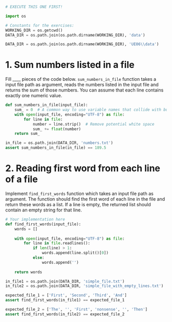 ```python
# EXECUTE THIS ONE FIRST!

import os

# Constants for the exercises:
WORKING_DIR = os.getcwd()
DATA_DIR = os.path.join(os.path.dirname(WORKING_DIR), 'data')
```


```python
DATA_DIR = os.path.join(os.path.dirname(WORKING_DIR), 'UE06\\data')
```

# 1. Sum numbers listed in a file
Fill ____ pieces of the code below. `sum_numbers_in_file` function takes a input file path as argument, reads the numbers listed in the input file and returns the sum of those numbers. You can assume that each line contains exactly one numeric value.


```python
def sum_numbers_in_file(input_file):
    sum_ = 0  # A common way to use variable names that collide with built-in/keyword words is to add underscore
    with open(input_file, encoding="UTF-8") as file:
        for line in file:
            number = line.strip()  # Remove potential white space 
            sum_ += float(number)
    return sum_
```


```python
in_file = os.path.join(DATA_DIR, 'numbers.txt')
assert sum_numbers_in_file(in_file) == 189.5
```

# 2. Reading first word from each line of a file
Implement `find_first_words` function which takes an input file path as argument. The function should find the first word of each line in the file and return these words as a list. If a line is empty, the returned list should contain an empty string for that line.


```python
# Your implementation here
def find_first_words(input_file):
    words = []
    
    with open(input_file, encoding="UTF-8") as file:
        for line in file.readlines():
            if len(line) > 1:
                words.append(line.split()[0])
            else:
                words.append('')
            
    return words
```


```python
in_file1 = os.path.join(DATA_DIR, 'simple_file.txt')
in_file2 = os.path.join(DATA_DIR, 'simple_file_with_empty_lines.txt')

expected_file_1 = ['First', 'Second', 'Third', 'And']
assert find_first_words(in_file1) == expected_file_1

expected_file_2 = ['The', '', 'First', 'nonsense', '', 'Then']
assert find_first_words(in_file2) == expected_file_2
```
